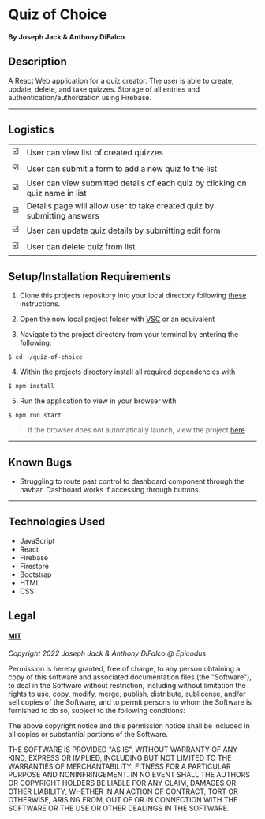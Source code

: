 # Quiz of Choice

#### By Joseph Jack & Anthony DiFalco

## Description

A React Web application for a quiz creator. The user is able to create, update, delete, and take quizzes. Storage of all entries and authentication/authorization using Firebase.

<hr />

## Logistics

|||
|-----|-----|
| :ballot_box_with_check: |User can view list of created quizzes|
| :ballot_box_with_check: |User can submit a form to add a new quiz to the list|
| :ballot_box_with_check: |User can view submitted details of each quiz by clicking on quiz name in list|
| :ballot_box_with_check: |Details page will allow user to take created quiz by submitting answers|
| :ballot_box_with_check: |User can update quiz details by submitting edit form|
| :ballot_box_with_check: |User can delete quiz from list|

## Setup/Installation Requirements

1. Clone this projects repository into your local directory following [these](https://www.linode.com/docs/development/version-control/how-to-install-git-and-clone-a-github-repository/) instructions.

2. Open the now local project folder with [VSC](https://code.visualstudio.com/Download) or an equivalent

3. Navigate to the project directory from your terminal by entering the following:

```
$ cd ~/quiz-of-choice
```
4. Within the projects directory install all required dependencies with
```
$ npm install
```
5. Run the application to view in your browser with
```
$ npm run start
```

>If the browser does not automatically launch, view the project [here](https://localhost:3000)

<hr/>

## Known Bugs

- Struggling to route past control to dashboard component through the navbar. Dashboard works if accessing through buttons.

<hr />

## Technologies Used

- JavaScript
- React
- Firebase
- Firestore
- Bootstrap
- HTML
- CSS

## Legal

#### [MIT](https://opensource.org/licenses/MIT)

_Copyright 2022 Joseph Jack & Anthony DiFalco @ Epicodus_

Permission is hereby granted, free of charge, to any person obtaining a copy of this software and associated documentation files (the "Software"), to deal in the Software without restriction, including without limitation the rights to use, copy, modify, merge, publish, distribute, sublicense, and/or sell copies of the Software, and to permit persons to whom the Software is furnished to do so, subject to the following conditions:

The above copyright notice and this permission notice shall be included in all copies or substantial portions of the Software.

THE SOFTWARE IS PROVIDED "AS IS", WITHOUT WARRANTY OF ANY KIND, EXPRESS OR IMPLIED, INCLUDING BUT NOT LIMITED TO THE WARRANTIES OF MERCHANTABILITY, FITNESS FOR A PARTICULAR PURPOSE AND NONINFRINGEMENT. IN NO EVENT SHALL THE AUTHORS OR COPYRIGHT HOLDERS BE LIABLE FOR ANY CLAIM, DAMAGES OR OTHER LIABILITY, WHETHER IN AN ACTION OF CONTRACT, TORT OR OTHERWISE, ARISING FROM, OUT OF OR IN CONNECTION WITH THE SOFTWARE OR THE USE OR OTHER DEALINGS IN THE SOFTWARE.


